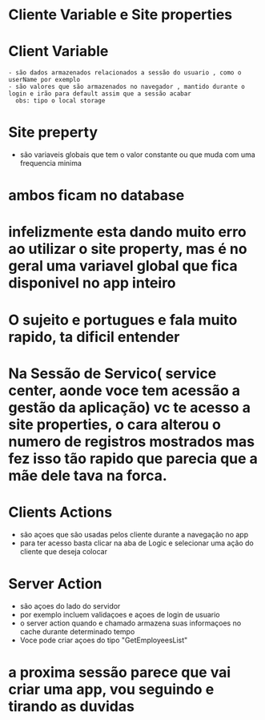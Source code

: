 # Cliente Variable e Site properties

  # Client Variable
    
    - são dados armazenados relacionados a sessão do usuario , como o userName por exemplo
    - são valores que são armazenados no navegador , mantido durante o login e irão para default assim que a sessão acabar
      obs: tipo o local storage

  # Site preperty

   - são variaveis globais que tem o valor constante ou que muda com uma frequencia minima

  # ambos ficam no database

  # infelizmente esta dando muito erro ao utilizar o site property, mas é no geral uma variavel global que fica disponivel no app inteiro

  # O sujeito e portugues e fala muito rapido, ta dificil entender

  # Na Sessão de Servico( service center, aonde voce tem acessão a gestão da aplicação) vc te acesso a site properties, o cara alterou o numero de registros mostrados mas fez isso tão rapido que parecia que a mãe dele tava na forca. 


# Clients Actions

 - são açoes que são usadas pelos cliente durante a navegação no app
 - para ter acesso basta clicar na aba de Logic e selecionar uma ação do cliente que deseja colocar

# Server Action

 - são açoes do lado do servidor
 - por exemplo incluem validaçoes e açoes de login de usuario
 - o server action quando e chamado armazena suas informaçoes no cache durante determinado tempo
 - Voce pode criar açoes do tipo "GetEmployeesList"


 # a proxima sessão parece que vai criar uma app, vou seguindo e tirando as duvidas